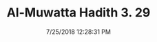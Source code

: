 ---
title        : "Al-Muwatta Hadith 3. 29"
date         : 7/25/2018 12:28:31 PM
draft        : false
type         : "hadith"
layout       : "hadith"
BookCode     : "AMH"
VolumeNumber : "3"
HadithNumber : "29"
categories  :  ["Prayer - Behaviour in Recitation"]
---